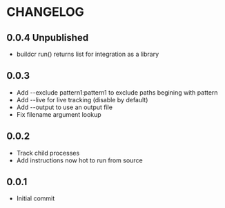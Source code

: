 # CHANGELOG

## 0.0.4 Unpublished

* buildcr run() returns list for integration as a library

## 0.0.3

* Add --exclude pattern1:pattern1 to exclude paths begining with pattern
* Add --live for live tracking (disable by default)
* Add --output to use an output file
* Fix filename argument lookup

## 0.0.2

* Track child processes
* Add instructions now hot to run from source

## 0.0.1

* Initial commit
